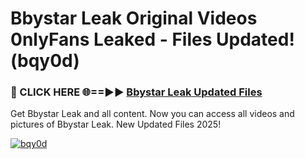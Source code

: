 # Bbystar Leak Original Videos 0nlyFans Leaked - Files Updated! (bqy0d)

<h3>🔴 CLICK HERE 🌐==►► <a href="https://tinyurl.com/3hn5wdd3" rel="nofollow">Bbystar Leak Updated Files</a></h3>

Get Bbystar Leak and all content. Now you can access all videos and pictures of Bbystar Leak. New Updated Files 2025!

[![bqy0d](https://i.imgur.com/4HnBqBT.gif)](https://tinyurl.com/3hn5wdd3)
